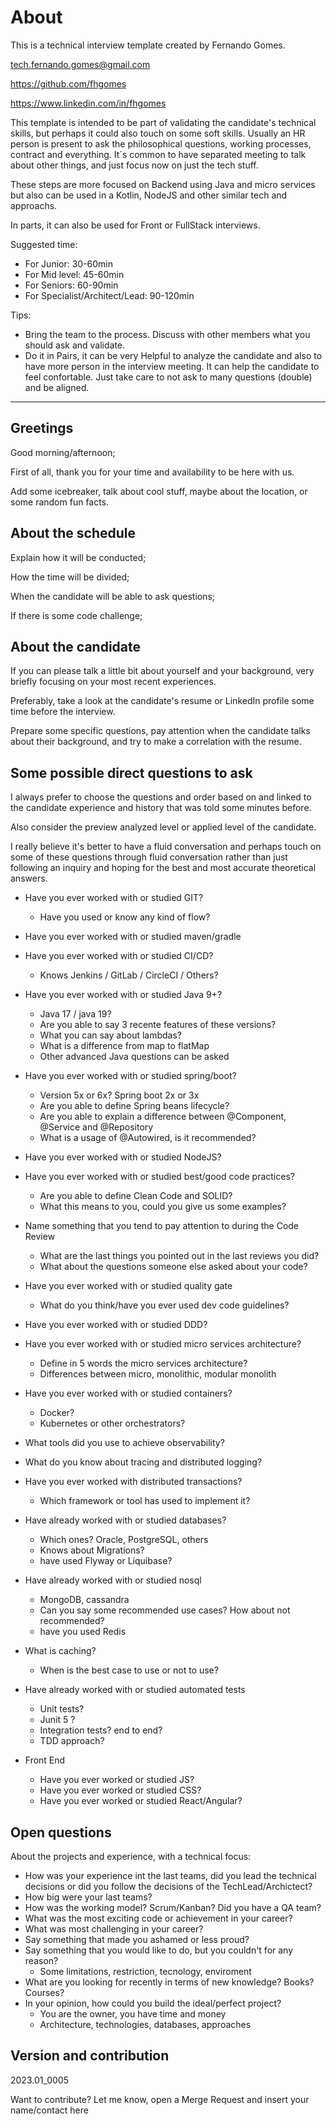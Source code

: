 # About

This is a technical interview template created by Fernando Gomes.

<tech.fernando.gomes@gmail.com>

<https://github.com/fhgomes>

<https://www.linkedin.com/in/fhgomes>


This template is intended to be part of validating the candidate's technical skills, but perhaps it could also touch on some soft skills.
Usually an HR person is present to ask the philosophical questions, working processes, contract and everything.
It´s common to have separated meeting to talk about other things, and just focus now on just the tech stuff.

These steps are more focused on Backend using Java and micro services but also can be used in a Kotlin, NodeJS and other similar tech and approachs.

In parts, it can also be used for Front or FullStack interviews.

Suggested time:
- For Junior: 30-60min
- For Mid level: 45-60min
- For Seniors: 60-90min
- For Specialist/Architect/Lead: 90-120min

Tips:
- Bring the team to the process. Discuss with other members what you should ask and validate.
- Do it in Pairs, it can be very Helpful to analyze the candidate and also to have more person in the interview meeting. It can help the candidate to feel confortable. Just take care to not ask to many questions (double) and be aligned.

---------------------------------------------------------------------------------------

## Greetings

Good morning/afternoon;

First of all, thank you for your time and availability to be here with us.

Add some icebreaker, talk about cool stuff, maybe about the location, or some random fun facts.

## About the schedule

Explain how it will be conducted;

How the time will be divided;

When the candidate will be able to ask questions;

If there is some code challenge;

## About the candidate

If you can please talk a little bit about yourself and your background, very briefly focusing on your most recent experiences.

Preferably, take a look at the candidate's resume or LinkedIn profile some time before the interview.

Prepare some specific questions, pay attention when the candidate talks about their background, and try to make a correlation with the resume.

## Some possible direct questions to ask

I always prefer to choose the questions and order based on and linked to the candidate experience and history that was told some minutes before.

Also consider the preview analyzed level or applied level of the candidate.

I really believe it's better to have a fluid conversation and perhaps touch on some of these questions through fluid conversation rather than just following an inquiry and hoping for the best and most accurate theoretical answers.

- Have you ever worked with or studied GIT?
  - Have you used or know any kind of flow?
- Have you ever worked with or studied maven/gradle
- Have you ever worked with or studied CI/CD?
  - Knows Jenkins / GitLab / CircleCI / Others?

- Have you ever worked with or studied Java 9+?
  - Java 17 / java 19?
   - Are you able to say 3 recente features of these versions?  
  - What you can say about lambdas?
  - What is a difference from map to flatMap
  - Other advanced Java questions can be asked

- Have you ever worked with or studied spring/boot?
  - Version 5x or 6x? Spring boot 2x or 3x
  - Are you able to define Spring beans lifecycle?
  - Are you able to explain a difference between @Component, @Service and @Repository
  - What is a usage of @Autowired, is it recommended?

- Have you ever worked with or studied NodeJS?

- Have you ever worked with or studied best/good code practices?
  - Are you able to define Clean Code and SOLID?
  - What this means to you, could you give us some examples?
- Name something that you tend to pay attention to during the Code Review
  - What are the last things you pointed out in the last reviews you did?
  - What about the questions someone else asked about your code?
- Have you ever worked with or studied quality gate
  - What do you think/have you ever used dev code guidelines?
- Have you ever worked with or studied DDD?

- Have you ever worked with or studied micro services architecture?
  - Define in 5 words the micro services architecture?
  - Differences between micro, monolithic, modular monolith
 
- Have you ever worked with or studied containers?
  - Docker?
  - Kubernetes or other orchestrators?
- What tools did you use to achieve observability?
- What do you know about tracing and distributed logging?
- Have you ever worked with distributed transactions?
  - Which framework or tool has used to implement it?

- Have already worked with or studied databases?
  - Which ones? Oracle, PostgreSQL, others
  - Knows about Migrations?
  - have used Flyway or Liquibase?
- Have already worked with or studied nosql
  - MongoDB, cassandra
  - Can you say some recommended use cases? How about not recommended? 
  - have you used Redis
- What is caching?
  - When is the best case to use or not to use?

- Have already worked with or studied automated tests
  - Unit tests?
  - Junit 5 ?
  - Integration tests? end to end?
  - TDD approach?

- Front End
  - Have you ever worked or studied JS?
  - Have you ever worked or studied CSS?
  - Have you ever worked or studied React/Angular?

## Open questions

About the projects and experience, with a technical focus:
- How was your experience int the last teams, did you lead the technical decisions or did you follow the decisions of the TechLead/Archictect?
- How big were your last teams?
- How was the working model? Scrum/Kanban? Did you have a QA team?
- What was the most exciting code or achievement in your career?
- What was most challenging in your career?
- Say something that made you ashamed or less proud?
- Say something that you would like to do, but you couldn't for any reason?
  - Some limitations, restriction, tecnology, enviroment
- What are you looking for recently in terms of new knowledge? Books? Courses?
- In your opinion, how could you build the ideal/perfect project?
  - You are the owner, you have time and money 
  - Architecture, technologies, databases, approaches

## Version and contribution

2023.01_0005

Want to contribute? Let me know, open a Merge Request and insert your name/contact here
